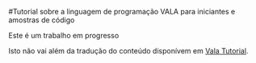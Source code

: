 

#Tutorial sobre a linguagem de programação VALA para iniciantes e amostras de código

Este é um trabalho em progresso

Isto não vai além da tradução do conteúdo disponívem em [Vala Tutorial](https://wiki.gnome.org/Projects/Vala/Tutorial "Wiki Gnome").
